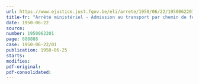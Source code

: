 ```yaml
---
url: https://www.ejustice.just.fgov.be/eli/arrete/1950/06/22/1950062201/justel
title-fr: "Arrêté ministériel - Admission au transport par chemin de fer de nouveaux produits explosifs"
date: 1950-06-22
source:
number: 1950062201
page: 888888
case: 1950-06-22/01
publication: 1950-06-25
starts:
modifies:
pdf-original:
pdf-consolidated:
---
```


